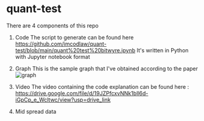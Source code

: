 # quant-test

There are 4 components of this repo

1. Code
The script to generate can be found here https://github.com/imcodlaw/quant-test/blob/main/quant%20test%20bitwyre.ipynb
It's written in Python with Jupyter notebook format

2. Graph
This is the sample graph that I've obtained according to the paper
![graph](https://github.com/imcodlaw/quant-test/assets/14073798/32d0813b-dc92-4c0d-9f11-3b9da8e32554)

3. Video
The video containing the code explanation can be found here : https://drive.google.com/file/d/19JZPfcxvNNk1bIl6d-iGpCp_e_Wcltwc/view?usp=drive_link

4. Mid spread data
